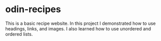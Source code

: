 # odin-recipes

This is a basic recipe website. In this project I demonstrated how to use headings, links, and images. I also learned how to use unordered and ordered lists.
